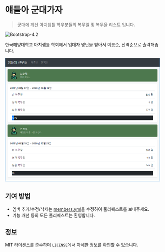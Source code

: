 # 얘들아 군대가자
> 군대에 계신 아치셈틀 학우분들의 복무일 및 복무율 리스트 입니다.

![Bootstrap-4.2](https://img.shields.io/badge/Bootstrap-4.2-blue.svg)

한국해양대학교 아치셈틀 학회에서 입대자 명단을 받아서 이름순, 전역순으로 출력해줍니다.

![](./images/README.png)

## 기여 방법

- 멤버 추가/수정/삭제는 [members.yml](./_data/members.yml)을 수정하여 풀리퀘스트를 보내주세요.
- 기능 개선 등의 모든 풀리퀘스트는 환영합니다.

## 정보

MIT 라이센스를 준수하며 ``LICENSE``에서 자세한 정보를 확인할 수 있습니다.